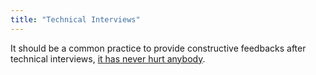 ```yaml
---
title: "Technical Interviews"
---
```


It should be a common practice to provide constructive feedbacks after technical interviews, [it has never hurt anybody](https://interviewing.io/blog/no-engineer-has-ever-sued-a-company-because-of-constructive-post-interview-feedback-so-why-dont-employers-do-it).
